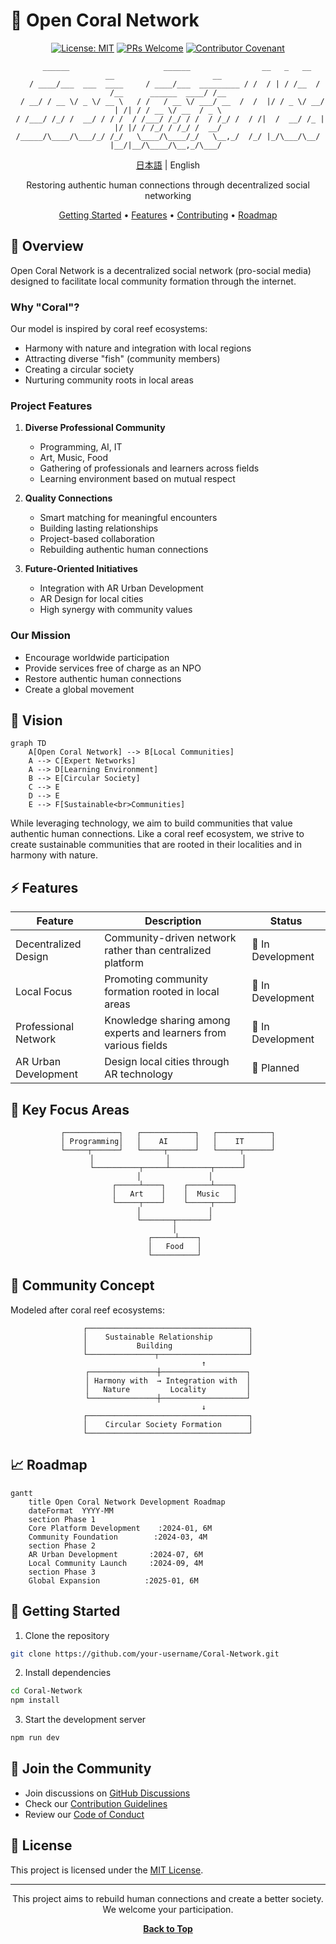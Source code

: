 # 🌊 Open Coral Network

<div align="center">

[![License: MIT](https://img.shields.io/badge/License-MIT-yellow.svg)](https://opensource.org/licenses/MIT)
[![PRs Welcome](https://img.shields.io/badge/PRs-welcome-brightgreen.svg)](CONTRIBUTING.md)
[![Contributor Covenant](https://img.shields.io/badge/Contributor%20Covenant-2.1-4baaaa.svg)](CODE_OF_CONDUCT.md)

```ascii
    ______                     ______                __   _   __     __                      __  
   / ____/___  ___  ____     / ____/___  _________ / /  / | / /__  / /__      ______  ____/ /__
  / __/ / __ \/ _ \/ __ \   / /   / __ \/ ___/ __  /  /  |/ / _ \/ __/ | /| / / __ \/ __  / _ \
 / /___/ /_/ /  __/ / / /  / /___/ /_/ / /  / /_/ /  / /|  /  __/ /_ | |/ |/ / /_/ / /_/ /  __/
/_____/\____/\___/_/ /_/   \____/\____/_/   \__,_/  /_/ |_/\___/\__/ |__/|__/\____/\__,_/\___/ 
```

[日本語](README.md) | English

Restoring authentic human connections through decentralized social networking

[Getting Started](#getting-started) • [Features](#features) • [Contributing](#contributing) • [Roadmap](#roadmap)

</div>

## 💫 Overview

Open Coral Network is a decentralized social network (pro-social media) designed to facilitate local community formation through the internet.

### Why "Coral"?

Our model is inspired by coral reef ecosystems:
- Harmony with nature and integration with local regions
- Attracting diverse "fish" (community members)
- Creating a circular society
- Nurturing community roots in local areas

### Project Features

1. **Diverse Professional Community**
   - Programming, AI, IT
   - Art, Music, Food
   - Gathering of professionals and learners across fields
   - Learning environment based on mutual respect

2. **Quality Connections**
   - Smart matching for meaningful encounters
   - Building lasting relationships
   - Project-based collaboration
   - Rebuilding authentic human connections

3. **Future-Oriented Initiatives**
   - Integration with AR Urban Development
   - AR Design for local cities
   - High synergy with community values

### Our Mission

- Encourage worldwide participation
- Provide services free of charge as an NPO
- Restore authentic human connections
- Create a global movement

## 🎯 Vision

```mermaid
graph TD
    A[Open Coral Network] --> B[Local Communities]
    A --> C[Expert Networks]
    A --> D[Learning Environment]
    B --> E[Circular Society]
    C --> E
    D --> E
    E --> F[Sustainable<br>Communities]
```

While leveraging technology, we aim to build communities that value authentic human connections. Like a coral reef ecosystem, we strive to create sustainable communities that are rooted in their localities and in harmony with nature.

## ⚡ Features

| Feature | Description | Status |
|---------|-------------|--------|
| Decentralized Design | Community-driven network rather than centralized platform | 🚧 In Development |
| Local Focus | Promoting community formation rooted in local areas | 🚧 In Development |
| Professional Network | Knowledge sharing among experts and learners from various fields | 🚧 In Development |
| AR Urban Development | Design local cities through AR technology | 🎯 Planned |

## 🌟 Key Focus Areas

<div align="center">

```ascii
┌────────────┐   ┌────────────┐   ┌────────────┐
│ Programming│   │    AI      │   │    IT      │
└─────┬──────┘   └─────┬──────┘   └─────┬──────┘
      │                │                │      
      └──────────┬─────┴─────────┬──────┘      
                 │               │              
           ┌─────┴────┐    ┌─────┴────┐        
           │   Art    │    │  Music   │        
           └─────┬────┘    └─────┬────┘        
                 │               │              
                 └───────┬───────┘              
                         │                      
                   ┌─────┴────┐                
                   │   Food   │                
                   └──────────┘                
```

</div>

## 🌿 Community Concept

Modeled after coral reef ecosystems:

<div align="center">

```ascii
┌────────────────────────────────────┐
│    Sustainable Relationship        │
│           Building                 │
└───────────────┬────────────────────┘
                ↑
┌───────────────┼───────────────────┐
│ Harmony with  → Integration with  │
│   Nature         Locality         │
└───────────────┼───────────────────┘
                ↓
┌────────────────────────────────────┐
│    Circular Society Formation      │
└────────────────────────────────────┘
```

</div>

## 📈 Roadmap

```mermaid
gantt
    title Open Coral Network Development Roadmap
    dateFormat  YYYY-MM
    section Phase 1
    Core Platform Development    :2024-01, 6M
    Community Foundation        :2024-03, 4M
    section Phase 2
    AR Urban Development       :2024-07, 6M
    Local Community Launch     :2024-09, 4M
    section Phase 3
    Global Expansion          :2025-01, 6M
```

## 🚀 Getting Started

1. Clone the repository
```bash
git clone https://github.com/your-username/Coral-Network.git
```

2. Install dependencies
```bash
cd Coral-Network
npm install
```

3. Start the development server
```bash
npm run dev
```

## 👥 Join the Community

- Join discussions on [GitHub Discussions](https://github.com/your-username/Coral-Network/discussions)
- Check our [Contribution Guidelines](CONTRIBUTING.md)
- Review our [Code of Conduct](CODE_OF_CONDUCT.md)

## 📜 License

This project is licensed under the [MIT License](LICENSE).

---

<div align="center">

This project aims to rebuild human connections and create a better society. We welcome your participation.

**[Back to Top](#)**

</div>
